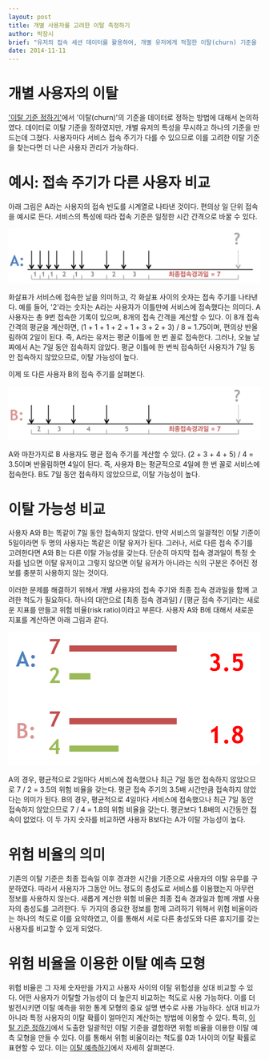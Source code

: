 ```yaml
---
layout: post
title: 개별 사용자를 고려한 이탈 측정하기
author: 박장시
brief: "유저의 접속 세션 데이터를 활용하여, 개별 유저에게 적절한 이탈(churn) 기준을 정하여 관리하기"
date: 2014-11-11
---
```


# 개별 사용자의 이탈

['이탈 기준 정하기'](/2014/09/15/make_a_criterion_for_churn.html)에서 '이탈(churn)'의 기준을 데이터로 정하는 방법에 대해서 논의하였다. 데이터로 이탈 기준을 정하였지만, 개별 유저의 특성을 무시하고 하나의 기준을 만드는데 그쳤다. 사용자마다 서비스 접속 주기가 다를 수 있으므로 이를 고려한 이탈 기준을 찾는다면 더 나은 사용자 관리가 가능하다.

# 예시: 접속 주기가 다른 사용자 비교

아래 그림은 A라는 사용자의 접속 빈도를 시계열로 나타낸 것이다. 편의상 일 단위 접속을 예시로 든다. 서비스의 특성에 따라 접속 기준은 일정한 시간 간격으로 바꿀 수 있다.

![userA](/img/posts/2014-11-11-measure_churn_for_individual_users/userA.jpg)

화살표가 서비스에 접속한 날을 의미하고, 각 화살표 사이의 숫자는 접속 주기를 나타낸다. 예를 들어, '2'라는 숫자는 A라는 사용자가 이틀만에 서비스에 접속했다는 의미다. A 사용자는 총 9번 접속한 기록이 있으며, 8개의 접속 간격을 계산할 수 있다. 이 8개 접속 간격의 평균을 계산하면, (1 + 1 + 1 + 2 + 1 + 3 + 2 + 3) / 8 = 1.75이며, 편의상 반올림하여 2일이 된다. 즉, A라는 유저는 평균 이틀에 한 번 꼴로 접속한다. 그러나, 오늘 날짜에서 A는 7일 동안 접속하지 않았다. 평균 이틀에 한 번씩 접속하던 사용자가 7일 동안 접속하지 않았으므로, 이탈 가능성이 높다.

이제 또 다른 사용자 B의 접속 주기를 살펴본다.

![userB](/img/posts/2014-11-11-measure_churn_for_individual_users/userB.jpg)

A와 마찬가지로 B 사용자도 평균 접속 주기를 계산할 수 있다. (2 + 3 + 4 + 5) / 4 = 3.5이며 반올림하면 4일이 된다. 즉, 사용자 B는 평균적으로 4일에 한 번 꼴로 서비스에 접속한다. B도 7일 동안 접속하지 않았으므로, 이탈 가능성이 높다.

# 이탈 가능성 비교

사용자 A와 B는 똑같이 7일 동안 접속하지 않았다. 만약 서비스의 일괄적인 이탈 기준이 5일이라면 두 명의 사용자는 똑같은 이탈 유저가 된다. 그러나, 서로 다른 접속 주기를 고려한다면 A와 B는 다른 이탈 가능성을 갖는다. 단순히 마지막 접속 경과일이 특정 숫자를 넘으면 이탈 유저이고 그렇지 않으면 이탈 유저가 아니라는 식의 구분은 주어진 정보를 충분히 사용하지 않는 것이다.

이러한 문제를 해결하기 위해서 개별 사용자의 접속 주기와 최종 접속 경과일을 함께 고려한 척도가 필요하다. 하나의 대안으로 [최종 접속 경과일] / [평균 접속 주기]라는 새로운 지표를 만들고 위험 비율(risk ratio)이라고 부른다. 사용자 A와 B에 대해서 새로운 지표를 계산하면 아래 그림과 같다.

![riskratio](/img/posts/2014-11-11-measure_churn_for_individual_users/riskratio.jpg)

A의 경우, 평균적으로 2일마다 서비스에 접속했으나 최근 7일 동안 접속하지 않았으므로 7 / 2 = 3.5의 위험 비율을 갖는다. 평균 접속 주기의 3.5배 시간만큼 접속하지 않았다는 의미가 된다. B의 경우, 평균적으로 4일마다 서비스에 접속했으나 최근 7일 동안 접속하지 않았으므로 7 / 4 = 1.8의 위험 비율을 갖는다. 평균보다 1.8배의 시간동안 접속이 없었다. 이 두 가지 숫자를 비교하면 사용자 B보다는 A가 이탈 가능성이 높다.

# 위험 비율의 의미

기존의 이탈 기준은 최종 접속일 이후 경과한 시간을 기준으로 사용자의 이탈 유무를 구분하였다. 따라서 사용자가 그동안 어느 정도의 충성도로 서비스를 이용했는지 아무런 정보를 사용하지 않는다. 새롭게 계산한 위험 비율은 최종 접속 경과일과 함께 개별 사용자의 충성도를 고려한다. 두 가지의 중요한 정보를 함께 고려하기 위해서 위험 비율이라는 하나의 척도로 이를 요약하였고, 이를 통해서 서로 다른 충성도와 다른 휴지기를 갖는 사용자를 비교할 수 있게 되었다.

# 위험 비율을 이용한 이탈 예측 모형

위험 비율은 그 자체 숫자만을 가지고 사용자 사이의 이탈 위험성을 상대 비교할 수 있다. 어떤 사용자가 이탈할 가능성이 더 높은지 비교하는 척도로 사용 가능하다. 이를 더 발전시키면 이탈 예측을 위한 통계 모형의 중요 설명 변수로 사용 가능하다. 상대 비교가 아니라 특정 사용자의 이탈 확률이 얼마인지 계산하는 방법에 이용할 수 있다. 특히, [이탈 기준 정하기](/2014/09/15/make_a_criterion_for_churn.html)에서 도출한 일괄적인 이탈 기준을 결합하면 위험 비율을 이용한 이탈 예측 모형을 만들 수 있다. 이를 통해서 위험 비율이라는 척도를 0과 1사이의 이탈 확률로 표현할 수 있다. 이는 [이탈 예측하기](/2015/02/09/predict_churns.html)에서 자세히 살펴본다.